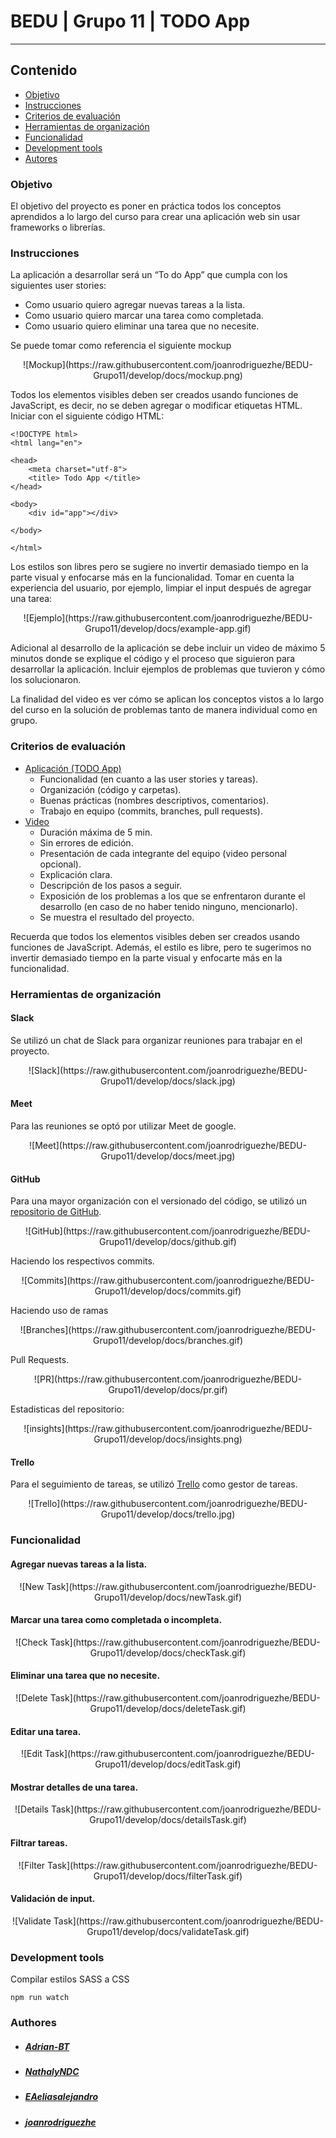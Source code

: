 # BEDU | Grupo 11 | TODO App
----
## Contenido
- [Objetivo](#objetivo)
- [Instrucciones](#instrucciones)
- [Criterios de evaluación](#criterios)
- [Herramientas de organización](#organizacion)
- [Funcionalidad](#funcionalidad)
- [Development tools](#tools)
- [Autores](#autores)

<a name="objetivo"></a>

### Objetivo
El objetivo del proyecto es poner en práctica todos los conceptos aprendidos a lo largo del curso para crear una aplicación web  sin usar frameworks o librerías.

<a name="instrucciones"></a>

### Instrucciones
La aplicación a desarrollar será un “To do App” que cumpla con los siguientes user stories:
- Como usuario quiero agregar nuevas tareas a la lista.
- Como usuario quiero marcar una tarea como completada.
- Como usuario quiero eliminar una tarea que no necesite.

Se puede tomar como referencia el siguiente mockup
<p align="center">
  ![Mockup](https://raw.githubusercontent.com/joanrodriguezhe/BEDU-Grupo11/develop/docs/mockup.png)
</p>

Todos los elementos visibles deben ser creados usando funciones de JavaScript, es decir, no se deben agregar o modificar etiquetas HTML. Iniciar con el siguiente código HTML:

```
<!DOCTYPE html>
<html lang​="en">

<head>
    <meta charset​="utf-8">
    <title> Todo App​ </title>
</head>

<body>
    <div id​="app"></div>

</body>

</html>
```

Los estilos son libres pero se sugiere no invertir demasiado tiempo en la parte visual y enfocarse más en la funcionalidad. Tomar en cuenta la experiencia del usuario, por ejemplo, limpiar el input después de agregar una tarea:

<p align="center">
  ![Ejemplo](https://raw.githubusercontent.com/joanrodriguezhe/BEDU-Grupo11/develop/docs/example-app.gif)
</p>

Adicional al desarrollo de la aplicación se debe incluir un video de máximo 5 minutos donde se explique el código y el proceso que siguieron para desarrollar la aplicación. Incluir ejemplos de problemas que tuvieron y cómo los solucionaron. 

La finalidad del video es ver cómo se aplican los conceptos vistos a lo largo del curso en la solución de problemas tanto de manera individual como en grupo.

<a name="criterios"></a>

### Criterios de evaluación
- [Aplicación (TODO App)](https://joanrodriguezhe.github.io/BEDU-Grupo11/todo-app)
    - Funcionalidad (en cuanto a las user stories y tareas).
    - Organización (código y carpetas).
    - Buenas prácticas (nombres descriptivos, comentarios).
    - Trabajo en equipo (commits, branches, pull requests).
- [Video](https://www.youtube.com)
    - Duración máxima de 5 min.
    - Sin errores de edición.
    - Presentación de cada integrante del equipo (video personal opcional).
    - Explicación clara.
    - Descripción de los pasos a seguir.
    - Exposición de los problemas a los que se enfrentaron durante el desarrollo (en caso de no haber tenido ninguno, mencionarlo).
    - Se muestra el resultado del proyecto.

Recuerda ​que todos los elementos visibles deben ser creados usando funciones de JavaScript​. Además, el estilo es libre, pero te sugerimos no invertir demasiado tiempo en la parte visual y enfocarte más en la funcionalidad.


<a name="organizacion"></a>

### Herramientas de organización

#### Slack
Se utilizó un chat de Slack para organizar reuniones para trabajar en el proyecto.

<p align="center">
  ![Slack](https://raw.githubusercontent.com/joanrodriguezhe/BEDU-Grupo11/develop/docs/slack.jpg)
</p>

#### Meet
Para las reuniones se optó por utilizar Meet de google.

<p align="center">
  ![Meet](https://raw.githubusercontent.com/joanrodriguezhe/BEDU-Grupo11/develop/docs/meet.jpg)
</p>

#### GitHub
Para una mayor organización con el versionado del código, se utilizó un [repositorio de GitHub](https://github.com/joanrodriguezhe/BEDU-Grupo11).

<p align="center">
  ![GitHub](https://raw.githubusercontent.com/joanrodriguezhe/BEDU-Grupo11/develop/docs/github.gif)
</p>

Haciendo los respectivos commits.

<p align="center">
  ![Commits](https://raw.githubusercontent.com/joanrodriguezhe/BEDU-Grupo11/develop/docs/commits.gif)
</p>

Haciendo uso de ramas 

<p align="center">
  ![Branches](https://raw.githubusercontent.com/joanrodriguezhe/BEDU-Grupo11/develop/docs/branches.gif)
</p>

Pull Requests.

<p align="center">
  ![PR](https://raw.githubusercontent.com/joanrodriguezhe/BEDU-Grupo11/develop/docs/pr.gif)
</p>

Estadisticas del repositorio:

<p align="center">
  ![insights](https://raw.githubusercontent.com/joanrodriguezhe/BEDU-Grupo11/develop/docs/insights.png)
</p>

#### Trello
Para el seguimiento de tareas, se utilizó [Trello](https://trello.com/b/9SiK8HwQ/bedu) como gestor de tareas.

<p align="center">
  ![Trello](https://raw.githubusercontent.com/joanrodriguezhe/BEDU-Grupo11/develop/docs/trello.jpg)
</p>

<a name="funcionalidad"></a>

### Funcionalidad

#### Agregar nuevas tareas a la lista.

<p align="center">
  ![New Task](https://raw.githubusercontent.com/joanrodriguezhe/BEDU-Grupo11/develop/docs/newTask.gif)
</p>

#### Marcar una tarea como completada o incompleta.

<p align="center">
  ![Check Task](https://raw.githubusercontent.com/joanrodriguezhe/BEDU-Grupo11/develop/docs/checkTask.gif)
</p>

#### Eliminar una tarea que no necesite.

<p align="center">
  ![Delete Task](https://raw.githubusercontent.com/joanrodriguezhe/BEDU-Grupo11/develop/docs/deleteTask.gif)
</p>

#### Editar una tarea.

<p align="center">
  ![Edit Task](https://raw.githubusercontent.com/joanrodriguezhe/BEDU-Grupo11/develop/docs/editTask.gif)
</p>

#### Mostrar detalles de una tarea.

<p align="center">
  ![Details Task](https://raw.githubusercontent.com/joanrodriguezhe/BEDU-Grupo11/develop/docs/detailsTask.gif)
</p>

#### Filtrar tareas.

<p align="center">
  ![Filter Task](https://raw.githubusercontent.com/joanrodriguezhe/BEDU-Grupo11/develop/docs/filterTask.gif)
</p>

#### Validación de input.

<p align="center">
  ![Validate Task](https://raw.githubusercontent.com/joanrodriguezhe/BEDU-Grupo11/develop/docs/validateTask.gif)
</p>


<a name="tools"></a>

### Development tools
Compilar estilos SASS a CSS

```
npm run watch
```


<a name="autores"></a>

### Authores
- ##### [Adrian-BT](https://github.com/Adrian-BT)
- ##### [NathalyNDC](https://github.com/NathalyNDC)
- ##### [EAeliasalejandro](https://github.com/EAeliasalejandro)
- ##### [joanrodriguezhe](https://github.com/joanrodriguezhe)